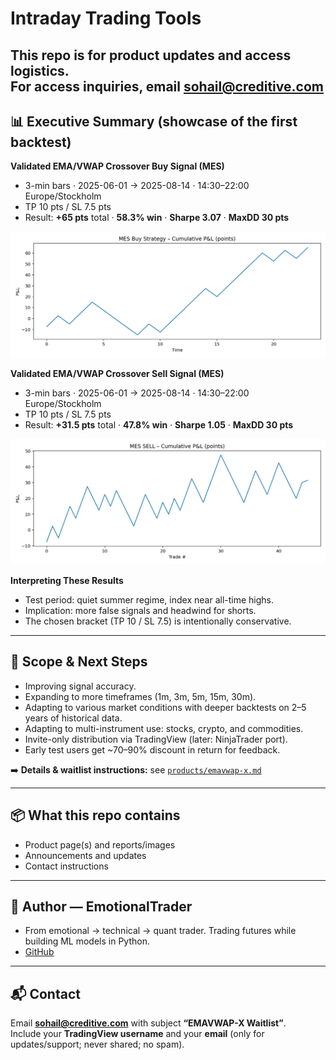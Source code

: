 # Intraday Trading Tools 

This repo is for **product updates and access logistics**.  
For access inquiries, email **sohail@creditive.com**
---

## 📊 Executive Summary (showcase of the first backtest)

**Validated EMA/VWAP Crossover Buy Signal (MES)**  
- 3-min bars · 2025-06-01 → 2025-08-14 · 14:30–22:00 Europe/Stockholm  
- TP 10 pts / SL 7.5 pts  
- Result: **+65 pts** total · **58.3% win** · **Sharpe 3.07** · **MaxDD 30 pts**  

<img src="reports/BUY_mes_TP10_SL7p5_1430-2200.png" alt="Equity curve — BUY TP10/SL7.5" width="900">

**Validated EMA/VWAP Crossover Sell Signal (MES)**  
- 3-min bars · 2025-06-01 → 2025-08-14 · 14:30–22:00 Europe/Stockholm  
- TP 10 pts / SL 7.5 pts  
- Result: **+31.5 pts** total · **47.8% win** · **Sharpe 1.05** · **MaxDD 30 pts**

<img src="reports/SELL_mes_TP10p0_SL7p5_1430-2200.png" alt="Equity curve — SELL TP10/SL7.5" width="900">

**Interpreting These Results**  
- Test period: quiet summer regime, index near all-time highs.  
- Implication: more false signals and headwind for shorts.  
- The chosen bracket (TP 10 / SL 7.5) is intentionally conservative.

---

## 🔭 Scope & Next Steps
- Improving signal accuracy.  
- Expanding to more timeframes (1m, 3m, 5m, 15m, 30m).  
- Adapting to various market conditions with deeper backtests on 2–5 years of historical data.  
- Adapting to multi-instrument use: stocks, crypto, and commodities.  
- Invite-only distribution via TradingView (later: NinjaTrader port).  
- Early test users get ~70–90% discount in return for feedback.


➡️ **Details & waitlist instructions:** see [`products/emavwap-x.md`](products/emavwap-x.md)

---

## 📦 What this repo contains
- Product page(s) and reports/images  
- Announcements and updates  
- Contact instructions

---

## 👤 Author — **EmotionalTrader**
- From emotional → technical → quant trader. Trading futures while building ML models in Python.  
- [GitHub](https://github.com/EmotionalTrader)

---

## 📬 Contact
Email **sohail@creditive.com** with subject **“EMAVWAP-X Waitlist”**.  
Include your **TradingView username** and your **email** (only for updates/support; never shared; no spam).
